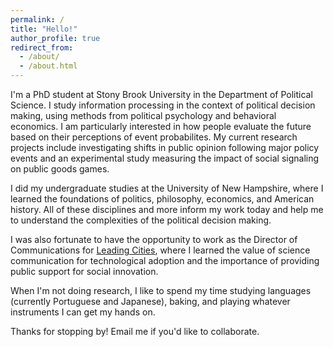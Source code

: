 ```yaml
---
permalink: /
title: "Hello!"
author_profile: true
redirect_from: 
  - /about/
  - /about.html
---
```


I'm a PhD student at Stony Brook University in the Department of Political Science. I study information processing in the context of political decision making, using methods from political psychology and behavioral economics. I am particularly interested in how people evaluate the future based on their perceptions of event probabilites. My current research projects include investigating shifts in public opinion following major policy events and an experimental study measuring the impact of social signaling on public goods games.

I did my undergraduate studies at the University of New Hampshire, where I learned the foundations of politics, philosophy, economics, and American history. All of these disciplines and more inform my work today and help me to understand the complexities of the political decision making.

I was also fortunate to have the opportunity to work as the Director of Communications for [Leading Cities](https://leadingcities.org/about), where I learned the value of science communication for technological adoption and the importance of providing public support for social innovation.

When I'm not doing research, I like to spend my time studying languages (currently Portuguese and Japanese), baking, and playing whatever instruments I can get my hands on.

Thanks for stopping by! Email me if you'd like to collaborate.
